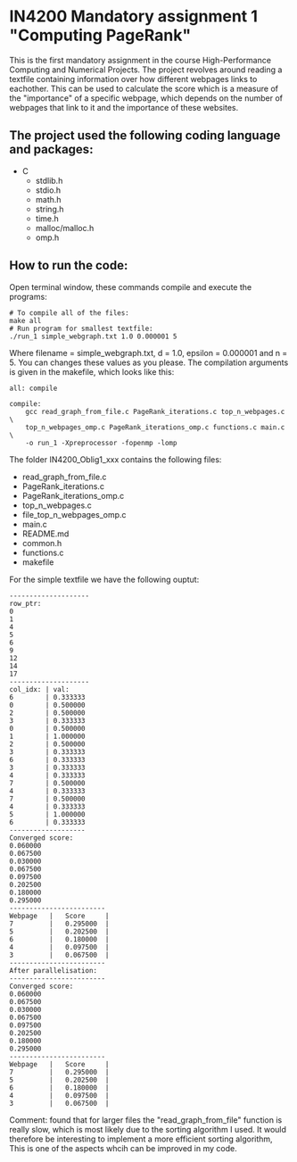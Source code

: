 # IN4200 Mandatory assignment 1 "Computing PageRank"
This is the first mandatory assignment in the course High-Performance Computing and Numerical Projects.
The project revolves around reading a textfile containing information over how different webpages links to eachother.
This can be used to calculate the score which is a measure of the "importance" of a specific webpage, which depends on
the number of webpages that link to it and the importance of these websites.

## The project used the following coding language and packages:
* C
  * stdlib.h
  * stdio.h
  * math.h
  * string.h
  * time.h
  * malloc/malloc.h
  * omp.h

## How to run the code:
Open terminal window, these commands compile and execute the programs:
```
# To compile all of the files:
make all
# Run program for smallest textfile:
./run_1 simple_webgraph.txt 1.0 0.000001 5
```
Where filename = simple_webgraph.txt, d = 1.0, epsilon = 0.000001 and n = 5. You can changes these values as you please. 
The compilation arguments is given in the makefile, which looks like this: 

```
all: compile

compile:
	gcc read_graph_from_file.c PageRank_iterations.c top_n_webpages.c \
	top_n_webpages_omp.c PageRank_iterations_omp.c functions.c main.c \
	-o run_1 -Xpreprocessor -fopenmp -lomp
```


The folder IN4200_Oblig1_xxx contains the following files:

* read_graph_from_file.c
* PageRank_iterations.c
* PageRank_iterations_omp.c
* top_n_webpages.c 
* file_top_n_webpages_omp.c
* main.c
* README.md
* common.h
* functions.c
* makefile

For the simple textfile we have the following ouptut:
```
--------------------
row_ptr: 
0 
1 
4 
5 
6 
9 
12 
14 
17 
--------------------
col_idx: | val: 
6        | 0.333333 
0        | 0.500000 
2        | 0.500000 
3        | 0.333333 
0        | 0.500000 
1        | 1.000000 
2        | 0.500000 
3        | 0.333333 
6        | 0.333333 
3        | 0.333333 
4        | 0.333333 
7        | 0.500000 
4        | 0.333333 
7        | 0.500000 
4        | 0.333333 
5        | 1.000000 
6        | 0.333333 
------------------- 
Converged score: 
0.060000 
0.067500 
0.030000 
0.067500 
0.097500 
0.202500 
0.180000 
0.295000 
------------------------ 
Webpage   |   Score     |
7         |   0.295000  |
5         |   0.202500  |
6         |   0.180000  |
4         |   0.097500  |
3         |   0.067500  |
------------------------ 
After parallelisation:
------------------------ 
Converged score: 
0.060000 
0.067500 
0.030000 
0.067500 
0.097500 
0.202500 
0.180000 
0.295000 
------------------------ 
Webpage   |   Score     |
7         |   0.295000  |
5         |   0.202500  |
6         |   0.180000  |
4         |   0.097500  |
3         |   0.067500  |
```

Comment: found that for larger files the "read_graph_from_file" function is really slow, which is most likely due to the sorting 
algorithm I used. It would therefore be interesting to implement a more efficient sorting algorithm, 
This is one of the aspects whcih can be improved in my code. 


